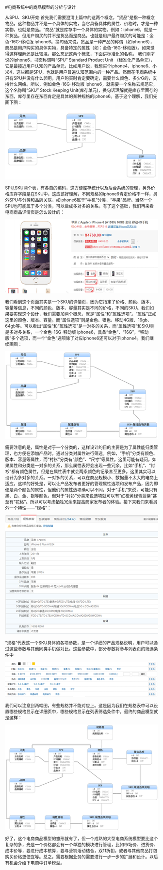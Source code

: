 #电商系统中的商品模型的分析与设计 

从SPU、SKU开始
    首先我们需要澄清上篇中的这两个概念，“货品”是指一种概念物品，这种物品并不是一个具体的实物，当它具备具体的属性、价格时，才是一种实物，也就是商品。“商品”就是库存中一个具体的实物。例如：iphone6，就是一种货品，但用户购买的并不是货品而是商品，也就是用户最终购买的可能是：金色-16G-移动版 iphone6。换句话来说，货品是一种产品的称谓（如iphone6），商品是用户购买的具体实物，具备特定的属性（如：金色-16G-移动版）。如果觉得这样理解还是比较混，那么忘记这两个概念，下面讲标准化的名称。
    我们刚才说的iphone6，书面称谓叫“SPU” Standard Product Unit （标准化产品单元），它是最接近用户认知的产品单元，比如用户说，我想买个iphone4、iphone6、小米4，这些都是SPU，也就是用户普遍认知范围内的一种产品。然而在电商系统中只有SPU并没有什么卵用，用户购买时肯定要确定，需要什么颜色、多少G的，支持什么网络。所以，例如金色-16G-移动版 iphone6，就需要一个名称去规范它，这个名称叫“SKU” Stock Keeping Unit(库存单元)，换句话理解就是库存里面存的东西，库存里存在东西肯定是具体的某种规格的iphone6。基于这个理解，我们先画下图：
    
![image](https://github.com/syllable2009/e-business/blob/master/pictures/spu-sku.png)

SPU,SKU两个表，有各自的编码，这方便库存统计以及后台系统的管理，另外价格库存字段是在SKU中，这应该好理解，不同规格的iphone6肯定价格不一样，另外SPU与分类和品牌关联，如iphone6属于“手机”分类，“苹果”品牌。当然一个SPU也可能属于多个分类，可以做成多对多的关系。有了这个基础，我们再来看电商商品详情页是怎么设计的：

![image](https://github.com/syllable2009/e-business/blob/master/pictures/spu-sku2.png)

   我们看到这个页面其实是一个SKU的详情页，因为它指定了价格、颜色、版本、容量等信息，不同的颜色、版本、容量其实是不同的价格，不同的SKU。我们如果要实现这个设计，我们需要加两个概念，就是“属性”和“属性选项”。“属性”正如这里的颜色、版本、容量。而“属性选项”则是金色、银色、移动4G版、16gb、64gb等。可以看出“属性”和“属性选项”是一对多的关系，而“属性选项”和SKU则是多对多关系，一个金色-16G-移动版 iphone6，具备“金色”、“16G”，“移动版”多个选项，而一个“金色”选项除了对应iphone6还可以对于iphone4。我们继续画图：

![image](https://github.com/syllable2009/e-business/blob/master/pictures/spu-sku3.png)

需要注意的是，属性是对于一个分类的，这样设计的目的主要是为了属性能归类管理，也方便在添加产品时，通过分类对属性进行筛选。例如，“手机”分类有颜色、版本、容量等属性，而“衬衫”分类有“颜色”、“尺寸”等属性。这里可能有疑问，如果属性和分类是一对多的关系，那么属性表将会出现一些冗余，比如“手机”、“衬衫”都有颜色属性，但是在属性表中就会两条颜色的记录甚至更多。这里其实可以设计为多对多的关系。一对多的关系，可以在商品规模小、数据量不太大的电商上适应，这样的好处是，可以让产品发布者更好的管理属性选项和发布产品，因为即便是两个颜色的属性，但他们的属性选项确可以不同，对于“手机”来说，可能只有黑、白、金、银等颜色，但对于“衬衫”分类来说选项就可以有“红橙黄绿青蓝紫”甚至有“花格”。所以可以考虑牺牲冗余来提高商家发布者的体验。接下来我们来看另外一个特性——“规格”：

![image](https://github.com/syllable2009/e-business/blob/master/pictures/spu-sku4.png)

“规格”代表这一个SKU具体的各项参数，是一个详细的产品规格说明，用户可以通过这些参数与其他同类手机做对比。这些参数中，部分参数将参与列表页的筛选条件中

![image](https://github.com/syllable2009/e-business/blob/master/pictures/spu-sku5.png)

我们可以注意到两幅图，有些规格并不能对应上。这是因为我们在规格表中可以设置哪些规格显示在详细页中，哪些规格显示在列表筛选条件中。最终的商品模型就是这样：

![image](https://github.com/syllable2009/e-business/blob/master/pictures/spu-sku6.png)

  好了，这个电商商品模型的雏形就有了，但一个成熟的大型电商系统模型要比这个复杂的多，光是一个价格都会有一个单独的模块进行管理，比如市场价、进货价、成本价等，要进行成本核算，要与营销活动结合，双11折扣，或者与其他商品打包购买价格更便宜等。总之，需要根据业务的需要进行一步一步的扩展和设计。以后有机会介绍下电商中订单模型。
   